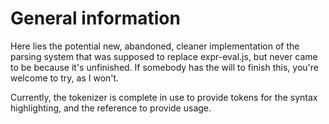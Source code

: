 # General information

Here lies the potential new, abandoned, cleaner implementation of the parsing system that was supposed to replace expr-eval.js, but never came to be because it's unfinished. If somebody has the will to finish this, you're welcome to try, as I won't.

Currently, the tokenizer is complete in use to provide tokens for the syntax highlighting, and the reference to provide usage.
